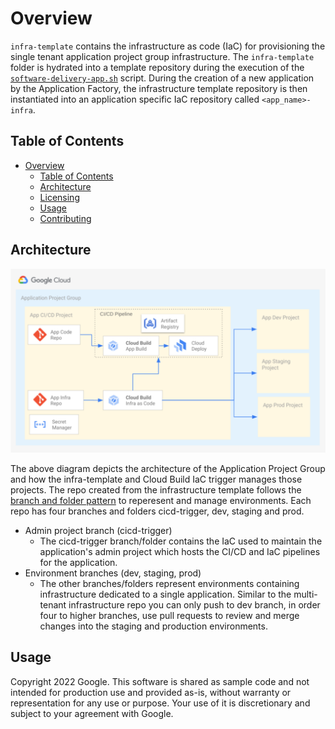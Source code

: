 # Overview

`infra-template` contains the infrastructure as code (IaC) for provisioning the single tenant application project group infrastructure. The `infra-template` folder is hydrated into a template repository during the execution of the [`software-delivery-app.sh`][software-delivery-app] script. During the creation of a new application by the Application Factory, the infrastructure template repository is then instantiated into an application specific IaC repository called `<app_name>-infra`.

## Table of Contents

- [Overview](#overview)
  - [Table of Contents](#table-of-contents)
  - [Architecture](#architecture)
  - [Licensing](#licensing)
  - [Usage](#usage)
  - [Contributing](#contributing)

## Architecture

![app-group-architecture](../resources/app-group-architecture.png)

The above diagram depicts the architecture of the Application Project Group and how the infra-template and Cloud Build IaC trigger manages those projects. The repo created from the infrastructure template follows the [branch and folder pattern][next19-infra-as-code] to reperesent and manage environments. Each repo has four branches and folders cicd-trigger, dev, staging and prod.

-   Admin project branch (cicd-trigger)
    -   The cicd-trigger branch/folder contains the IaC used to maintain the application's admin project which hosts the CI/CD and IaC pipelines for the application.
-   Environment branches (dev, staging, prod)
    -   The other branches/folders represent environments containing infrastructure dedicated to a single application. Similar to the multi-tenant infrastructure repo you can only push to dev branch, in order four to higher branches, use pull requests to review and merge changes into the staging and production environments.

## Usage

Copyright 2022 Google. This software is shared as sample code and not intended
for production use and provided as-is, without warranty or representation for
any use or purpose. Your use of it is discretionary and subject to your
agreement with Google.


<!-- LINKS: https://www.markdownguide.org/basic-syntax/#reference-style-links -->

[software-delivery-app]: ../launch-scripts/software-delivery-app.sh
[next19-infra-as-code]: https://www.youtube.com/watch?v=3vfXQxWJazM